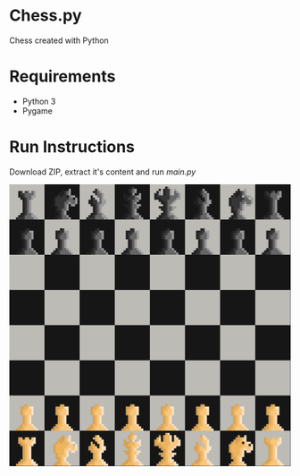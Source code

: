 # Chess.py
Chess created with Python

# Requirements
- Python 3
- Pygame

# Run Instructions
Download ZIP, extract it's content and run *main.py*


![alt text](https://github.com/mifka01/Chess/blob/master/assets/chess.png)
